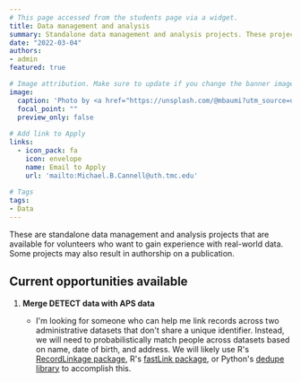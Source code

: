 ```yaml
---
# This page accessed from the students page via a widget.
title: Data management and analysis
summary: Standalone data management and analysis projects. These projects typically need to be completed using R or Python.
date: "2022-03-04"
authors:
- admin
featured: true

# Image attribution. Make sure to update if you change the banner image.
image:
  caption: 'Photo by <a href="https://unsplash.com/@mbaumi?utm_source=unsplash&utm_medium=referral&utm_content=creditCopyText">Mika Baumeister</a> on <a href="https://unsplash.com/s/photos/spreadsheet?utm_source=unsplash&utm_medium=referral&utm_content=creditCopyText">Unsplash</a>'
  focal_point: ""
  preview_only: false
  
# Add link to Apply
links:
  - icon_pack: fa
    icon: envelope
    name: Email to Apply
    url: 'mailto:Michael.B.Cannell@uth.tmc.edu'
    
# Tags
tags:
- Data
---
```


These are standalone data management and analysis projects that are available for volunteers who want to gain experience with real-world data. Some projects may also result in authorship on a publication.

## Current opportunities available

1. **Merge DETECT data with APS data**

    - I'm looking for someone who can help me link records across two administrative datasets that don't share a unique identifier. Instead, we will need to probabilistically match people across datasets based on name, date of birth, and address. We will likely use R's [RecordLinkage package](https://cran.r-project.org/web/packages/RecordLinkage/index.html), R's [fastLink package](https://github.com/kosukeimai/fastLink), or Python's [dedupe library](https://dedupe.io/) to accomplish this. 
